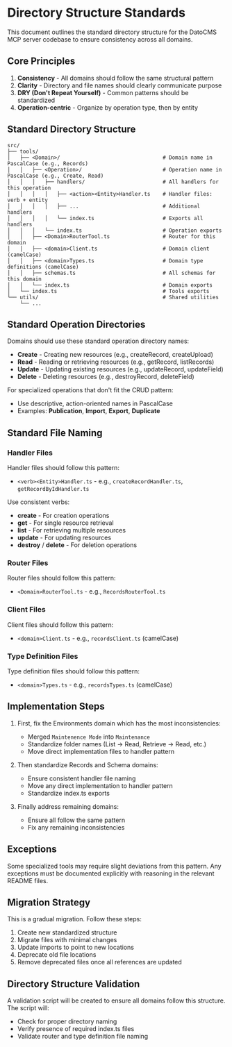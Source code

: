 # Directory Structure Standards

This document outlines the standard directory structure for the DatoCMS MCP server codebase to ensure consistency across all domains.

## Core Principles

1. **Consistency** - All domains should follow the same structural pattern
2. **Clarity** - Directory and file names should clearly communicate purpose
3. **DRY (Don't Repeat Yourself)** - Common patterns should be standardized
4. **Operation-centric** - Organize by operation type, then by entity

## Standard Directory Structure

```
src/
├── tools/
│   ├── <Domain>/                                 # Domain name in PascalCase (e.g., Records)
│   │   ├── <Operation>/                          # Operation name in PascalCase (e.g., Create, Read)
│   │   │   ├── handlers/                         # All handlers for this operation
│   │   │   │   ├── <action><Entity>Handler.ts    # Handler files: verb + entity
│   │   │   │   ├── ...                           # Additional handlers
│   │   │   │   └── index.ts                      # Exports all handlers
│   │   │   └── index.ts                          # Operation exports
│   │   ├── <Domain>RouterTool.ts                 # Router for this domain
│   │   ├── <domain>Client.ts                     # Domain client (camelCase)
│   │   ├── <domain>Types.ts                      # Domain type definitions (camelCase)
│   │   ├── schemas.ts                            # All schemas for this domain
│   │   └── index.ts                              # Domain exports
│   └── index.ts                                  # Tools exports
└── utils/                                        # Shared utilities
    └── ...
```

## Standard Operation Directories

Domains should use these standard operation directory names:

- **Create** - Creating new resources (e.g., createRecord, createUpload)
- **Read** - Reading or retrieving resources (e.g., getRecord, listRecords)
- **Update** - Updating existing resources (e.g., updateRecord, updateField)
- **Delete** - Deleting resources (e.g., destroyRecord, deleteField)

For specialized operations that don't fit the CRUD pattern:

- Use descriptive, action-oriented names in PascalCase
- Examples: **Publication**, **Import**, **Export**, **Duplicate**

## Standard File Naming

### Handler Files

Handler files should follow this pattern:
- `<verb><Entity>Handler.ts` - e.g., `createRecordHandler.ts`, `getRecordByIdHandler.ts`

Use consistent verbs:
- **create** - For creation operations
- **get** - For single resource retrieval
- **list** - For retrieving multiple resources
- **update** - For updating resources
- **destroy** / **delete** - For deletion operations

### Router Files

Router files should follow this pattern:
- `<Domain>RouterTool.ts` - e.g., `RecordsRouterTool.ts`

### Client Files

Client files should follow this pattern:
- `<domain>Client.ts` - e.g., `recordsClient.ts` (camelCase)

### Type Definition Files

Type definition files should follow this pattern:
- `<domain>Types.ts` - e.g., `recordsTypes.ts` (camelCase)

## Implementation Steps

1. First, fix the Environments domain which has the most inconsistencies:
   - Merged `Maintenence Mode` into `Maintenance`
   - Standardize folder names (List → Read, Retrieve → Read, etc.)
   - Move direct implementation files to handler pattern

2. Then standardize Records and Schema domains:
   - Ensure consistent handler file naming
   - Move any direct implementation to handler pattern
   - Standardize index.ts exports

3. Finally address remaining domains:
   - Ensure all follow the same pattern
   - Fix any remaining inconsistencies

## Exceptions

Some specialized tools may require slight deviations from this pattern. Any exceptions must be documented explicitly with reasoning in the relevant README files.

## Migration Strategy

This is a gradual migration. Follow these steps:

1. Create new standardized structure
2. Migrate files with minimal changes
3. Update imports to point to new locations
4. Deprecate old file locations
5. Remove deprecated files once all references are updated

## Directory Structure Validation

A validation script will be created to ensure all domains follow this structure. The script will:
- Check for proper directory naming
- Verify presence of required index.ts files
- Validate router and type definition file naming